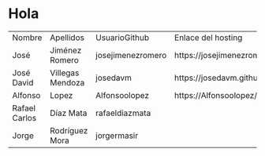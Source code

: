 <html>
  <head>
    <meta name="Author" content="José Jiménez Romero">
    <meta charset="UTF-8">
  </head>

<body>

<h1>Hola</h1>
  
  <table>
  <tr>
    <td>Nombre</td>
    <td>Apellidos</td>
    <td>UsuarioGithub</td>
    <td>Enlace del hosting</td>
    <td>Enlace al repositorio</td>
  </tr>
  
  <tr>
  <td>José</td>
  <td>Jiménez Romero</td>
  <td>josejimenezromero</td>
  <td>https://josejimenezromero.github.io/Hola-Mundo-JJR/</td>
  <td>https://github.com/josejimenezromero/Hola-Mundo-JJR/</td>
  </tr>
  
  <tr>
  <td>José David</td>
  <td>Villegas Mendoza</td>
  <td>josedavm</td>
  <td>https://josedavm.github.io/HolaMundoJoseDavidVillegasMendoza/</td>
  <td>https://github.com/josedavm/HolaMundoJoseDavidVillegasMendoza</td>
</tr>

<tr>
  <td>Alfonso</td>
  <td>Lopez</td>
  <td>Alfonsoolopez</td>
  <td>https://Alfonsoolopez/github.io/HolaMundoAlfonsoLopezLopez/MODIFICAR</td>
  <td>https://github.com/Alfonsoolopez/HolaMundoAlfonsoLopezLopez/</td>
</tr>

<tr>
  <td>Rafael Carlos</td>
  <td>Díaz Mata</td>
  <td>rafaeldiazmata</td>
  <td></td>
  <td>https://github.com/rafaeldiazmata/HolaMundoRafaelCarlosDiazMata </td>
</tr>

<tr>
  <td>Jorge</td>
  <td>Rodríguez Mora</td>
  <td>jorgermasir</td>
  <td></td>
  <td>https://github.com/jorgermasir/HolaMundoJorgeRodr-guezMora</td>
</tr>

</table>

</body>

</html>
